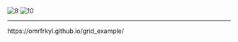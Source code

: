 ![8](https://user-images.githubusercontent.com/93818418/162626327-295ea91d-414e-4318-9147-664ec49d327a.png)
![10](https://user-images.githubusercontent.com/93818418/162626332-c5097327-094a-4122-836c-cc2b2e8c22ff.png)
<hr>
https://omrfrkyl.github.io/grid_example/
